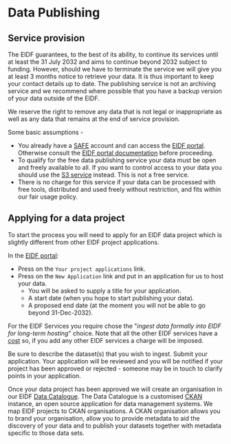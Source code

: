 # Data Publishing

## Service provision

The EIDF guarantees, to the best of its ability, to continue its services until at least the 31 July 2032 and aims to continue beyond 2032 subject to funding. However, should we have to terminate the service we will give you at least 3 months notice to retrieve your data. It is thus important to keep your contact details up to date. The publishing service is not an archiving service and we recommend where possible that you have a backup version of your data outside of the EIDF.

We reserve the right to remove any data that is not legal or inappropriate as well as any data that remains at the end of service provision.

Some basic assumptions - 

* You already have a [SAFE](https://safe.epcc.ed.ac.uk/) account and can access the [EIDF portal](https://portal.eidf.ac.uk/). Otherwise consult the [EIDF portal documentation](../../../access/project/) before proceeding.
* To qualify for the free data publishing service your data must be open and freely available to all. If you want to control access to your data you should use the [S3 service](https://epcced.github.io/eidf-docs/services/s3/) instead. This is not a free service.
* There is no charge for this service if your data can be processed with free tools, distributed and
used freely without restriction, and fits within our fair usage policy.

## Applying for a data project

To start the process you will need to apply for an EIDF data project which is slightly different from other EIDF project applications.  

In the [EIDF portal](https://portal.eidf.ac.uk/):

* Press on the `Your project applications` link. 
* Press on the `New Application` link and put in an application for us to host your data. 
  * You will be asked to supply a title for your application.
  * A start date (when you hope to start publishing your data).
  * A proposed end date (at the moment you will not be able to go beyond 31-Dec-2032).

For the EIDF Services you require chose the "*ingest data formally into EIDF for long-term hosting*" choice. Note that all the other EIDF services have a [cost](https://edinburgh-international-data-facility.ed.ac.uk/access) so, if you add any other EIDF services a charge will be imposed.

Be sure to describe the dataset(s) that you wish to ingest. Submit your application. Your application will be reviewed and you will be notified if your project has been approved or rejected - someone may be in touch to clarify points in your application.

Once your data project has been approved we will create an organisation in our EIDF [Data Catalogue](https://catalogue.eidf.ac.uk). The Data Catalogue is a customised [CKAN](https://ckan.org/) instance, an open source application for data management systems. We map EIDF projects to CKAN organisations. A CKAN organisation allows you to brand your organisation, allow you to provide metadata to aid the discovery of your data and to publish your datasets together with metadata specific to those data sets.
